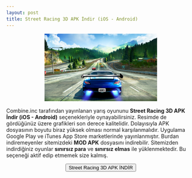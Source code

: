 ```yaml
---
layout: post
title: Street Racing 3D APK İndir (iOS - Android)
---
```


<center>
<img src="/images/street3d.png" alt="Traffic Rider" width="300px"/>
</center>
<p>Combine.inc tarafından yayınlanan yarış oyununu <strong>Street Racing 3D APK İndir (iOS - Android)</strong> seçenekleriyle oynayabilirsiniz. Resimde de gördüğünüz üzere grafikleri son derece kalitelidir. Dolayısıyla APK dosyasının boyutu biraz yüksek olması normal karşılanmalıdır. Uygulama Google Play ve iTunes App Store marketlerinde yayınlanmıştır. Burdan indiremeyenler sitemizdeki <strong>MOD APK</strong> dosyasını indirebilir. Sitemizden indirdiğiniz oyunlar <strong>sınırsız para</strong> ve <strong>sınırsız elmas</strong> ile yüklenmektedir. Bu seçeneği aktif edip etmemek size kalmış.</p>

<center>
<a href="https://cloud.mail.ru/public/7i22/EijNBKf3g" target="_blank" rel="nofollow"><button class="button3">Street Racing 3D APK İNDİR</button></a>
</center>
